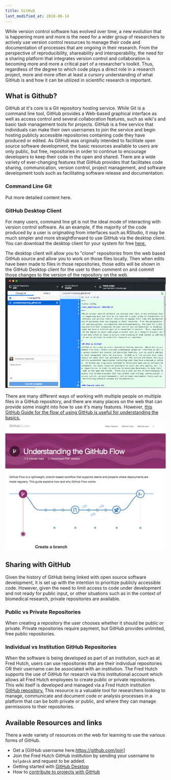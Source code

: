 ```yaml
---
title: GitHub
last_modified_at: 2018-06-14
---
```

While version control software has evolved over time, a new evolution that is happening more and more is the need for a wider group of researchers to actively use version control resources to manage their code and documentation of processes that are ongoing in their research.  From the perspective of reproducibility, shareability and interoperability, the need for a sharing platform that integrates version control and collaboration is becoming more and more a critical part of a researcher's toolkit.  Thus, regardless of the degree to which code plays a direct role in a research project, more and more often at least a cursory understanding of what GitHub is and how it can be utilized in scientific research is important.  

## What is Github?
GitHub at it's core is a Git repository hosting service.  While Git is a command line tool, GitHub provides a Web-based graphical interface as well as access control and several collaboration features, such as wiki's and basic task management tools for projects.  GitHub is a free service that individuals can make their own usernames to join the service and begin hosting publicly accessible repositories containing code they have produced or edited.  As GitHub was originally intended to facilitate open source software development, the basic resources available to users are only public, but free, repositories in order to continue to encourage developers to keep their code in the open and shared.  There are a wide variety of ever-changing features that GitHub provides that facilitates code sharing, communication, version control, project management, and software development tools such as facilitating software release and documentation.  

### Command Line Git
Put more detailed content here.

### GitHub Desktop Client
For many users, command line git is not the ideal mode of interacting with version control software.  As an example, if the majority of the code produced by a user is originating from interfaces such as RStudio, it may be much simpler and more straightforward to use GitHub via the desktop client.  You can download the desktop client for your system for free [here.](https://desktop.github.com/)

The desktop client will allow you to "clone" repositories from the web based GitHub source and allow you to work on those files locally.  Then when edits have been made to files in those repositories, those edits will be shown in the GitHub Desktop client for the user to then comment on and commit those changes to the version of the repository on the web.
![](assets/comp_github-96005f6a.png)

There are many different ways of working with multiple people on multiple files in a GitHub repository, and there are many places on the web that can provide some insight into how to use it's many features.  However, [this GitHub Guide for the flow of using GitHub is useful for understanding the basics.](https://guides.github.com/introduction/flow/)
![](assets/comp_github-5c26f4cd.png)


## Sharing with GitHub
Given the history of GitHub being linked with open source software development, it is set up with the intention to prioritize publicly accessible code.   However, given the need to limit access to code under development and not ready for public input, or other situations such as in the context of biomedical research, private repositories are available.  

### Public vs Private Repositories
When creating a repository the user chooses whether it should be public or private.  Private repositories require payment, but GitHub provides unlimited, free public repositories.  

### Individual vs Institution GitHub Repositories
When the software is being developed as part of an institution, such as at Fred Hutch, users can use repositories that are their individual repositories OR their username can be associated with an institution.  The Fred Hutch supports the use of GitHub for research via this institutional account which allows all Fred Hutch employees to create public *or* private repositories.  This wiki itself is developed and managed via a Fred Hutch institution [GitHub repository.](https://github.com/FredHutch/wiki)  This resource is a valuable tool for researchers looking to manage, communicate and document code or analysis processes in a platform that can be both private or public, and where they can manage permissions to their repositories.

## Available Resources and links
There a wide variety of resources on the web for learning to use the various forms of GitHub.  
- Get a [GitHub username here.https://github.com/join]
- Join the Fred Hutch GitHub institution by sending your username to `helpdesk` and request to be added.  
- Getting started with [GitHub Desktop](https://help.github.com/desktop/guides/getting-started-with-github-desktop/)
- How to [contribute to projects with GitHub](https://help.github.com/desktop/guides/contributing-to-projects/)

